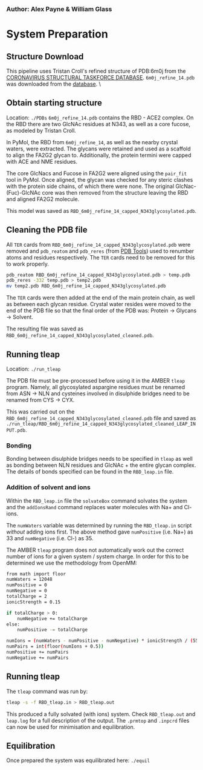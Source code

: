 ### Author: Alex Payne & William Glass

# System Preparation

## Structure Download
This pipeline uses Tristan Croll's refined structure of PDB:6m0j from the [CORONAVIRUS STRUCTURAL TASKFORCE DATABASE](https://github.com/thorn-lab/coronavirus_structural_task_force). `6m0j_refine_14.pdb` was downloaded from the [database](https://github.com/thorn-lab/coronavirus_structural_task_force/blob/master/pdb/surface_glycoprotein/SARS-CoV-2/6m0j/isolde/6m0j_refine_14.pdb). \

## Obtain starting structure

Location: `./PDBs`
`6m0j_refine_14.pdb` contains the RBD - ACE2 complex. On the RBD there are two GlcNAc residues at N343, as well as a core fucose, as modeled by Tristan Croll.

In PyMol, the RBD from `6m0j_refine_14`, as well as the nearby crystal waters, were extracted. The glycans were retained and used as a scaffold to align the FA2G2 glycan to. Additionally, the protein termini were capped with ACE and NME residues.

The core GlcNacs and Fucose in FA2G2 were aligned using the `pair_fit` tool in PyMol. Once aligned, the glycan was checked for any steric clashes with the protein side chains, of which there were none. The original GlcNac-(Fuc)-GlcNAc core was then removed from the structure leaving the RBD and aligned FA2G2 molecule.

This model was saved as `RBD_6m0j_refine_14_capped_N343glycosylated.pdb`.


## Cleaning the PDB file

All `TER` cards from `RBD_6m0j_refine_14_capped_N343glycosylated.pdb` were removed and `pdb_reatom` and `pdb_reres` (from [PDB Tools](http://www.bonvinlab.org/pdb-tools/)) used to renumber atoms and residues respectively. The `TER` cards need to be removed for this to work properly.

```bash
pdb_reatom RBD_6m0j_refine_14_capped_N343glycosylated.pdb > temp.pdb
pdb_reres -332 temp.pdb > temp2.pdb
mv temp2.pdb RBD_6m0j_refine_14_capped_N343glycosylated.pdb
```

The `TER` cards were then added at the end of the main protein chain, as well as between each glycan residue. Crystal water resides were moved to the end of the PDB file so that the final order of the PDB was: Protein -> Glycans -> Solvent.

The resulting file was saved as `RBD_6m0j_refine_14_capped_N343glycosylated_cleaned.pdb`.

## Running tleap

Location: `./run_tleap`

The PDB file must be pre-processed before using it in the AMBER `tleap` program. Namely, all glycosylated aspargine residues must be renamed from ASN -> NLN and cysteines involved in disulphide bridges need to be renamed from CYS -> CYX.

This was carried out on the `RBD_6m0j_refine_14_capped_N343glycosylated_cleaned.pdb` file and saved as `./run_tleap/RBD_6m0j_refine_14_capped_N343glycosylated_cleaned_LEAP_INPUT.pdb`.


### Bonding

Bonding between disulphide bridges needs to be specified in `tleap` as well as bonding between NLN residues and GlcNAc + the entire glycan complex. The details of bonds specified can be found in the `RBD_leap.in` file.

### Addition of solvent and ions

Within the `RBD_leap.in` file the `solvateBox` command solvates the system and the `addIonsRand` command replaces water molecules with Na+ and Cl- ions. 

The `numWaters` variable was determined by running the `RBD_tleap.in` script *without* adding ions first. The above method gave `numPositive` (i.e. Na+) as 33 and `numNegative` (i.e. Cl-) as 35.

The AMBER `tleap` program does not automatically work out the correct number of ions for a given system / system charge. In order for this to be determined we use the methodology from OpenMM:

```bash
from math import floor
numWaters = 12048
numPositive = 0
numNegative = 0 
totalCharge = 2
ionicStrength = 0.15

if totalCharge > 0:
    numNegative += totalCharge
else:
    numPositive -= totalCharge

numIons = (numWaters - numPositive - numNegative) * ionicStrength / (55.4)  # Pure water is about 55.4 molar (depending on temperature)
numPairs = int(floor(numIons + 0.5))
numPositive += numPairs
numNegative += numPairs
```

## Running tleap

The `tleap` command was run by: 

```bash
tleap -s -f RBD_tleap.in > RBD_tleap.out
```

This produced a fully solvated (with ions) system. Check `RBD_tleap.out` and `leap.log` for a full description of the output. The `.prmtop` and `.inpcrd` files can now be used for minimisation and equilibration.

## Equilibration

Once prepared the system was equilibrated here: `./equil`
